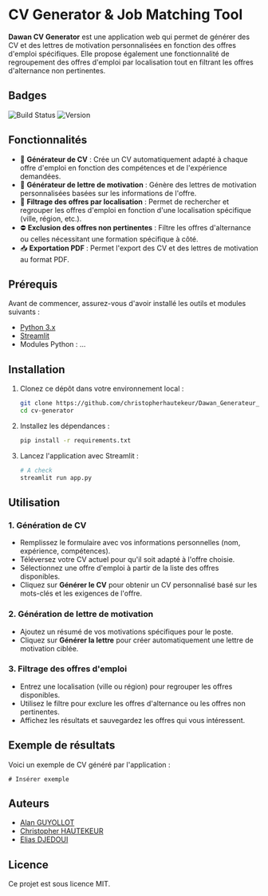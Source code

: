 # CV Generator & Job Matching Tool

**Dawan CV Generator** est une application web qui permet de générer des CV et des lettres de motivation personnalisées en fonction des offres d'emploi spécifiques. Elle propose également une fonctionnalité de regroupement des offres d'emploi par localisation tout en filtrant les offres d'alternance non pertinentes.

## Badges

![Build Status](https://img.shields.io/badge/build-passing-brightgreen)
![Version](https://img.shields.io/badge/version-1.0.0-blue)

## Fonctionnalités

- 📝 **Générateur de CV** : Crée un CV automatiquement adapté à chaque offre d'emploi en fonction des compétences et de l'expérience demandées.
- 📄 **Générateur de lettre de motivation** : Génère des lettres de motivation personnalisées basées sur les informations de l'offre.
- 📍 **Filtrage des offres par localisation** : Permet de rechercher et regrouper les offres d'emploi en fonction d'une localisation spécifique (ville, région, etc.).
- ⛔ **Exclusion des offres non pertinentes** : Filtre les offres d'alternance ou celles nécessitant une formation spécifique à côté.
- 📥 **Exportation PDF** : Permet l'export des CV et des lettres de motivation au format PDF.

## Prérequis

Avant de commencer, assurez-vous d'avoir installé les outils et modules suivants :

- [Python 3.x](https://www.python.org/downloads/)
- [Streamlit](https://streamlit.io/)
- Modules Python : ...

## Installation

1. Clonez ce dépôt dans votre environnement local :

   ```bash
   git clone https://github.com/christopherhautekeur/Dawan_Generateur_CV
   cd cv-generator
   ```

2. Installez les dépendances :

   ```bash
   pip install -r requirements.txt
   ```

3. Lancez l'application avec Streamlit :

   ```bash
   # A check
   streamlit run app.py
   ```

## Utilisation

### 1. **Génération de CV**
   - Remplissez le formulaire avec vos informations personnelles (nom, expérience, compétences).
   - Téléversez votre CV actuel pour qu'il soit adapté à l'offre choisie.
   - Sélectionnez une offre d'emploi à partir de la liste des offres disponibles.
   - Cliquez sur **Générer le CV** pour obtenir un CV personnalisé basé sur les mots-clés et les exigences de l'offre.

### 2. **Génération de lettre de motivation**
   - Ajoutez un résumé de vos motivations spécifiques pour le poste.
   - Cliquez sur **Générer la lettre** pour créer automatiquement une lettre de motivation ciblée.

### 3. **Filtrage des offres d'emploi**
   - Entrez une localisation (ville ou région) pour regrouper les offres disponibles.
   - Utilisez le filtre pour exclure les offres d'alternance ou les offres non pertinentes.
   - Affichez les résultats et sauvegardez les offres qui vous intéressent.

## Exemple de résultats

Voici un exemple de CV généré par l'application :

```
# Insérer exemple
```

## Auteurs
- [Alan GUYOLLOT](https://github.com/N0va9)
- [Christopher HAUTEKEUR](https://github.com/christopherhautekeur)
- [Elias DJEDOUI](https://github.com/elias-hue) 

## Licence

Ce projet est sous licence MIT.
```
